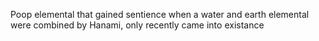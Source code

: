 Poop elemental that gained sentience when a water and earth elemental were combined by Hanami, only recently came into existance
